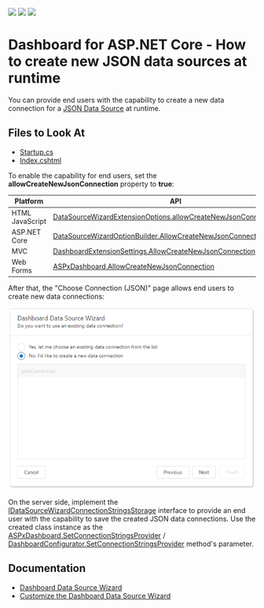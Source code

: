 <!-- default badges list -->
![](https://img.shields.io/endpoint?url=https://codecentral.devexpress.com/api/v1/VersionRange/217485549/21.2.1%2B)
[![](https://img.shields.io/badge/Open_in_DevExpress_Support_Center-FF7200?style=flat-square&logo=DevExpress&logoColor=white)](https://supportcenter.devexpress.com/ticket/details/T827714)
[![](https://img.shields.io/badge/📖_How_to_use_DevExpress_Examples-e9f6fc?style=flat-square)](https://docs.devexpress.com/GeneralInformation/403183)
<!-- default badges end -->

# Dashboard for ASP.NET Core - How to create new JSON data sources at runtime

You can provide end users with the capability to create a new data connection for a [JSON Data Source](https://docs.devexpress.com/Dashboard/DevExpress.DashboardCommon.DashboardJsonDataSource) at runtime.

<!-- default file list -->
## Files to Look At
* [Startup.cs](./CS/AspNetCoreDashboard2.2/Startup.cs)
* [Index.cshtml](./CS/AspNetCoreDashboard2.2/Pages/Index.cshtml)
<!-- default file list end -->

To enable the capability for end users, set the **allowCreateNewJsonConnection** property to **true**:

Platform | API
-----|------
 HTML JavaScript | [DataSourceWizardExtensionOptions.allowCreateNewJsonConnection](https://docs.devexpress.com/Dashboard/js-DevExpress.Dashboard.Designer.DataSourceWizardExtensionOptions#js_DevExpress_Dashboard_Designer_DataSourceWizardExtensionOptions_allowCreateNewJsonConnection)
 ASP.NET Core | [DataSourceWizardOptionBuilder.AllowCreateNewJsonConnection(Boolean)](https://docs.devexpress.com/Dashboard/DevExpress.DashboardAspNetCore.DataSourceWizardOptionBuilder.AllowCreateNewJsonConnection(System.Boolean))
 MVC | [DashboardExtensionSettings.AllowCreateNewJsonConnection](https://docs.devexpress.com/Dashboard/DevExpress.DashboardWeb.Mvc.DashboardExtensionSettings.AllowCreateNewJsonConnection) 
 Web Forms | [ASPxDashboard.AllowCreateNewJsonConnection](https://docs.devexpress.com/Dashboard/DevExpress.DashboardWeb.ASPxDashboard.AllowCreateNewJsonConnection) 

After that, the "Choose Connection (JSON)" page allows end users to create new data connections:

![Can create new data connections](img.png)

On the server side, implement the [IDataSourceWizardConnectionStringsStorage](https://docs.devexpress.com/Dashboard/DevExpress.DashboardWeb.IDataSourceWizardConnectionStringsStorage) interface to provide an end user with the capability to save the created JSON data connections. Use the created class instance as the [ASPxDashboard.SetConnectionStringsProvider](https://docs.devexpress.com/Dashboard/DevExpress.DashboardWeb.ASPxDashboard.SetConnectionStringsProvider(DevExpress.DashboardWeb.IDataSourceWizardConnectionStringsStorage)) / [DashboardConfigurator.SetConnectionStringsProvider](https://docs.devexpress.com/Dashboard/DevExpress.DashboardWeb.DashboardConfigurator.SetConnectionStringsProvider(DevExpress.DashboardWeb.IDataSourceWizardConnectionStringsStorage)) method's parameter.

## Documentation
- [Dashboard Data Source Wizard](https://docs.devexpress.com/Dashboard/117680/)
- [Customize the Dashboard Data Source Wizard](https://docs.devexpress.com/Dashboard/401330/)
